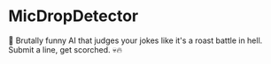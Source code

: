 # MicDropDetector
🎤 Brutally funny AI that judges your jokes like it's a roast battle in hell. Submit a line, get scorched. 💀🔥
